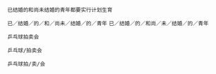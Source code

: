 

`已结婚的和尚未结婚的青年都要实行计划生育`

`已／结婚／的／和／尚未／结婚／的／青年`
`已／结婚／的／和尚／未／结婚／的／青年`


`乒乓球拍卖会`

`乒乓球/拍卖会`

`乒乓球拍/卖/会`

